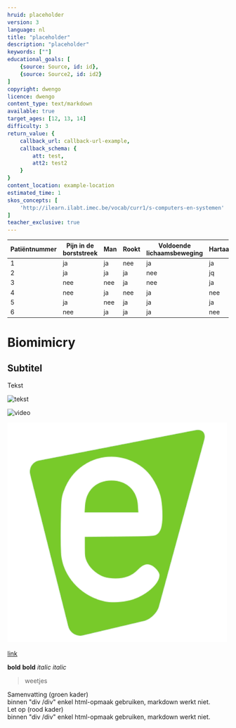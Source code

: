 ```yaml
---
hruid: placeholder
version: 3
language: nl
title: "placeholder"
description: "placeholder"
keywords: [""]
educational_goals: [
    {source: Source, id: id}, 
    {source: Source2, id: id2}
]
copyright: dwengo
licence: dwengo
content_type: text/markdown
available: true
target_ages: [12, 13, 14]
difficulty: 3
return_value: {
    callback_url: callback-url-example,
    callback_schema: {
        att: test,
        att2: test2
    }
}
content_location: example-location
estimated_time: 1
skos_concepts: [
    'http://ilearn.ilabt.imec.be/vocab/curr1/s-computers-en-systemen'
]
teacher_exclusive: true
---
```



| Patiëntnummer | Pijn in de borststreek | Man | Rookt | Voldoende lichaamsbeweging | Hartaanval |
|---------------|------------------------|-----|-------|----------------------------|------------|
| 1             | ja                     | ja  | nee   | ja                         | ja         |
| 2             | ja                     | ja  | ja    | nee                        | jq         |
| 3             | nee                    | nee | ja    | nee                        | ja         |
| 4             | nee                    | ja  | nee   | ja                         | nee        |
| 5             | ja                     | nee | ja    | ja                         | ja         |
| 6             | nee                    | ja  | ja    | ja                         | nee        |

# Biomimicry

## Subtitel

Tekst

![tekst](link)

![](@youtube/https://www.youtube.com/embed/EsYs4k41U6w "video")

![](embed/dwengo.png "afbeelding")

[link](embed/dwenguino_elektrischschema.pdf "pdf")

**bold** __bold__
*italic* _italic_

> weetjes

<div class="alert alert-box alert-success">
Samenvatting (groen kader)<br>
binnen "div /div" enkel html-opmaak gebruiken, markdown werkt niet. 
</div>

<div class="alert alert-box alert-danger">
Let op (rood kader)<br>
binnen "div /div" enkel html-opmaak gebruiken, markdown werkt niet. 
</div>
